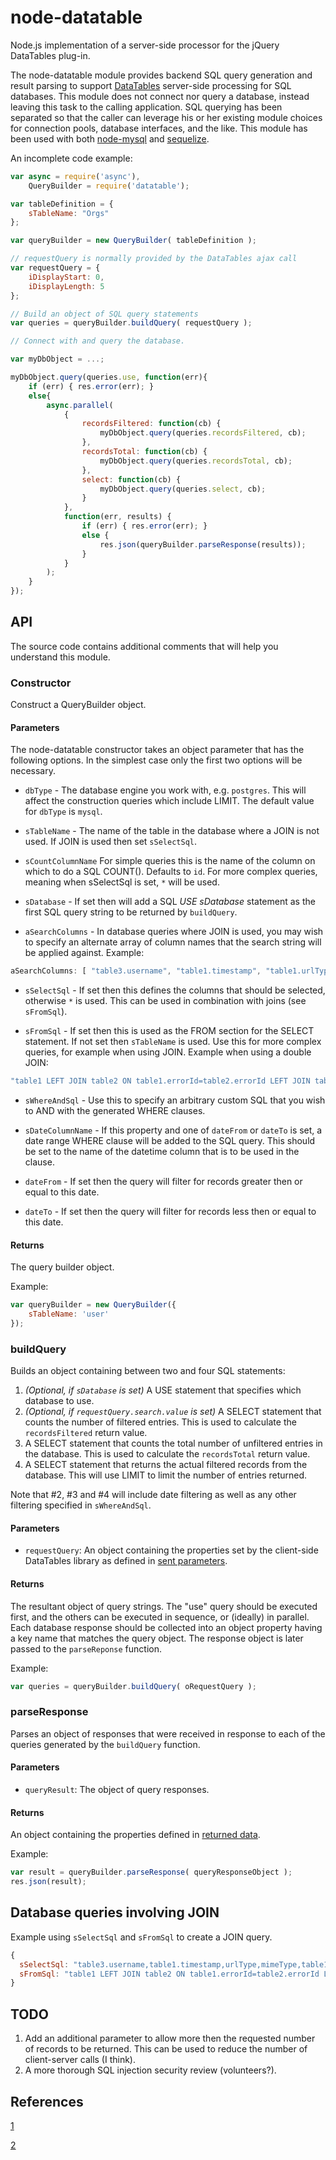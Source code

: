 node-datatable
==============

Node.js implementation of a server-side processor for the jQuery DataTables plug-in.

The node-datatable module provides backend SQL query generation and result parsing to support
[DataTables](https://www.datatables.net/manual/server-side) server-side processing for SQL databases.
This module does not connect nor query a database, instead leaving this task to the calling application.
SQL querying has been separated so that the caller can leverage his or her existing module choices for connection pools,
database interfaces, and the like. This module has been used with
both [node-mysql](https://github.com/felixge/node-mysql) and [sequelize](http://sequelizejs.com).

An incomplete code example:

```javascript
var async = require('async'),
    QueryBuilder = require('datatable');

var tableDefinition = {
    sTableName: "Orgs"
};

var queryBuilder = new QueryBuilder( tableDefinition );

// requestQuery is normally provided by the DataTables ajax call
var requestQuery = {
    iDisplayStart: 0,
    iDisplayLength: 5
};

// Build an object of SQL query statements
var queries = queryBuilder.buildQuery( requestQuery );

// Connect with and query the database.

var myDbObject = ...;

myDbObject.query(queries.use, function(err){
    if (err) { res.error(err); }
    else{
        async.parallel(
            {
                recordsFiltered: function(cb) {
                    myDbObject.query(queries.recordsFiltered, cb);
                },
                recordsTotal: function(cb) {
                    myDbObject.query(queries.recordsTotal, cb);
                },
                select: function(cb) {
                    myDbObject.query(queries.select, cb);
                }
            },
            function(err, results) {
                if (err) { res.error(err); }
                else {
                    res.json(queryBuilder.parseResponse(results));
                }
            }
        );
    }
});
```

## API ##

The source code contains additional comments that will help you understand this module.

### Constructor ###

Construct a QueryBuilder object.

#### Parameters ####

The node-datatable constructor takes an object parameter that has the following options. In the simplest case only the first
two options will be necessary.

- ```dbType``` - The database engine you work with, e.g. ```postgres```. This will affect the construction queries which include LIMIT. The default value for ```dbType``` is ```mysql```.

- ```sTableName``` - The name of the table in the database where a JOIN is not used. If JOIN is used then set ```sSelectSql```.

- ```sCountColumnName``` For simple queries this is the name of the column on which to do a SQL COUNT(). Defaults to ```id```.
For more complex queries, meaning when sSelectSql is set, ```*``` will be used.

- ```sDatabase``` - If set then will add a SQL _USE sDatabase_ statement as the first SQL query string to be
returned by ```buildQuery```.

- ```aSearchColumns``` - In database queries where JOIN is used, you may wish to specify an alternate array of column names
that the search string will be applied against. Example:

```javascript
aSearchColumns: [ "table3.username", "table1.timestamp", "table1.urlType", "table1.mimeType", "table1.url", "table2.description" ],
```

- ```sSelectSql``` - If set then this defines the columns that should be selected, otherwise ```*``` is used. This can be
used in combination with joins (see ```sFromSql```).

- ```sFromSql``` - If set then this is used as the FROM section for the SELECT statement. If not set then ```sTableName```
is used. Use this for more complex queries, for example when using JOIN. Example when using a double JOIN:

```javascript
"table1 LEFT JOIN table2 ON table1.errorId=table2.errorId LEFT JOIN table3 ON table1.sessionId=table3.sessionId"
```

- ```sWhereAndSql``` - Use this to specify an arbitrary custom SQL that you wish to AND with the generated WHERE clauses.

- ```sDateColumnName``` - If this property and one of ```dateFrom``` or ```dateTo``` is set, a date range WHERE clause
will be added to the SQL query. This should be set to the name of the datetime column that is to be used in the clause.

- ```dateFrom``` - If set then the query will filter for records greater then or equal to this date.

- ```dateTo``` - If set then the query will filter for records less then or equal to this date.

#### Returns #####

The query builder object.

Example:

```javascript
var queryBuilder = new QueryBuilder({
    sTableName: 'user'
});
```

### buildQuery ###

Builds an object containing between two and four SQL statements:

1. _(Optional, if ```sDatabase``` is set)_ A USE statement that specifies which database to use.
2. _(Optional, if ```requestQuery.search.value``` is set)_ A SELECT statement that counts the number of filtered entries.
This is used to calculate the ```recordsFiltered``` return value.
3. A SELECT statement that counts the total number of unfiltered entries in the database. This is used to calculate
the ```recordsTotal``` return value.
4. A SELECT statement that returns the actual filtered records from the database. This will use LIMIT to limit the number
of entries returned.

Note that #2, #3 and #4 will include date filtering as well as any other filtering specified in ```sWhereAndSql```.

#### Parameters ####

- ```requestQuery```: An object containing the properties set by the client-side DataTables library as defined in [sent parameters](https://www.datatables.net/manual/server-side#Sent-parameters).

#### Returns #####

The resultant object of query strings. The "use" query should be executed first, and the others can be executed in sequence, or (ideally) in parallel. Each database
response should be collected into an object property having a key name that matches the query object. The response object is later passed to the ```parseReponse``` function.

Example:

```javascript
var queries = queryBuilder.buildQuery( oRequestQuery );
```

### parseResponse ###

Parses an object of responses that were received in response to each of the queries generated by the ```buildQuery``` function.

#### Parameters ####

- ```queryResult```: The object of query responses.

#### Returns #####

An object containing the properties defined in [returned data](https://www.datatables.net/manual/server-side#Returned-data).

Example:

```javascript
var result = queryBuilder.parseResponse( queryResponseObject );
res.json(result);
```

## Database queries involving JOIN ##

Example using ```sSelectSql``` and ```sFromSql``` to create a JOIN query.

```javascript
{
  sSelectSql: "table3.username,table1.timestamp,urlType,mimeType,table1.table3Id,url,table2.code,table2.description",
  sFromSql: "table1 LEFT JOIN table2 ON table1.errorId=table2.errorId LEFT JOIN table3 ON table1.sessionId=table3.sessionId",
}
```

## TODO ##

1. Add an additional parameter to allow more then the requested number of records to be returned. This can be used to reduce the
number of client-server calls (I think).
2. A more thorough SQL injection security review (volunteers?).

## References ##

[1](http://datatables.net/usage/server-side)

[2](http://datatables.net/forums/discussion/4214/solved-how-to-handle-large-datasets/p1)
